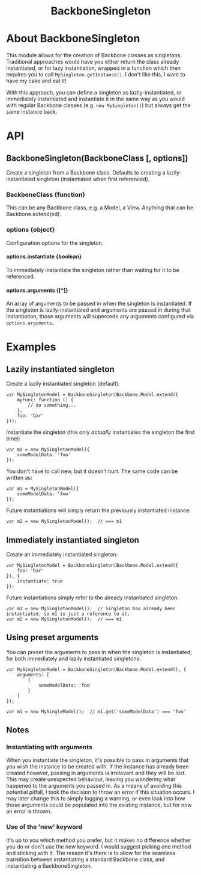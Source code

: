 <h1 align="center">BackboneSingleton</h1>

# About BackboneSingleton

This module allows for the creation of Backbone classes as singletons. Traditional approaches would have you either 
return the class already instantiated, or for lazy instantiation, wrapped in a function which then requires you to 
call `MySingleton.getInstance()`. I don't like this, I want to have my cake and eat it!

With this approach, you can define a singleton as lazily-instantiated, or immediately instantiated and instantiate it 
in the same way as you would with regular Backbone classes (e.g. `new MySingleton()`) but always get the same instance 
back.

# API

## BackboneSingleton(BackboneClass [, options])
Create a singleton from a Backbone class. Defaults to creating a lazily-instantiated singleton (instantiated when 
first referenced).

### BackboneClass {function}
This can be any Backbone class, e.g. a Model, a View. Anything that can be Backbone.extend(ed). 

### options {object}
Configuration options for the singleton.

#### options.instantiate {boolean}
To immediately instantiate the singleton rather than waiting for it to be referenced.

#### options.arguments {[*]}
An array of arguments to be passed in when the singleton is instantiated. If the singleton is lazily-instantiated and 
arguments are passed in during that instantiation, those arguments will supercede any arguments configured via
`options.arguments`.


# Examples

## Lazily instantiated singleton
Create a lazily instantiated singleton (default):
```
var MySingletonModel = BackboneSingleton(Backbone.Model.extend({
    myFunc: function () {
        // do something...
    },
    foo: 'bar'
}));
```

Instantiate the singleton (this only *actually* instantiates the singleton the first time):
```
var m1 = new MySingletonModel({
    someModelData: 'foo'
});
```

You don't have to call new, but it doesn't hurt. The same code can be written as:
```
var m1 = MySingletonModel({
    someModelData: 'foo'
});
```

Future instantiations will simply return the previously instantiated instance:
```
var m2 = new MySingletonModel();  // === m1
```


## Immediately instantiated singleton
Create an immediately instantiated singleton:
```
var MySingletonModel = BackboneSingleton(Backbone.Model.extend({
    foo: 'bar'
}), {
    instantiate: true
});
```

Future instantiations simply refer to the already instantiated singleton.
```
var m1 = new MySingletonModel();  // Singleton has already been instantiated, so m1 is just a reference to it.
var m2 = new MySingletonModel();  // === m1
```

## Using preset arguments
You can preset the arguments to pass in when the singleton is instantiated, for both immediately and lazily 
instantiated singletons:
```
var MySingletonModel = BackboneSingleton(Backbone.Model.extend(), {
    arguments: [
        {
            someModelData: 'foo'
        }
    ]
});

var m1 = new MySingleModel();  // m1.get('someModelData') === 'foo'
```

## Notes

### Instantiating with arguments
When you instantiate the singleton, it's possible to pass in arguments that you wish the instance to be created with.
If the instance has already been created however, passing in arguments is irrelevant and they will be lost.
This may create unexpected behaviour, leaving you wondering what happened to the arguments you passed in.
As a means of avoiding this potential pitfall, I took the decision to throw an error if this situation occurs. I may 
later change this to simply logging a warning, or even look into how those arguments could be populated into the 
existing instance, but for now an error is thrown.

### Use of the 'new' keyword
It's up to you which method you prefer, but it makes no difference whether you do or don't use the new keyword. I would
suggest picking one method and sticking with it. The reason it's there is to allow for the seamless transition between
instantiating a standard Backbone class, and instantiating a BackboneSingleton.